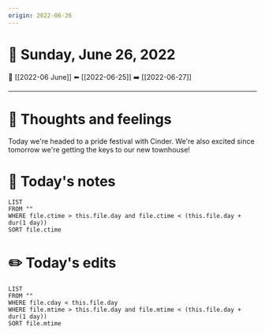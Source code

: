 ```yaml
---
origin: 2022-06-26
---
```

# 📅 Sunday, June 26, 2022
🔀 [[2022-06 June]]
⬅️ [[2022-06-25]]
➡️ [[2022-06-27]]

---
# 💭 Thoughts and feelings
Today we're headed to a pride festival with Cinder. We're also excited since tomorrow we're getting the keys to our new townhouse! 

# 📝 Today's notes
```dataview
LIST 
FROM ""
WHERE file.ctime > this.file.day and file.ctime < (this.file.day + dur(1 day))
SORT file.ctime
```
# ✏️ Today's edits
```dataview
LIST
FROM ""
WHERE file.cday < this.file.day
WHERE file.mtime > this.file.day and file.mtime < (this.file.day + dur(1 day))
SORT file.mtime
```